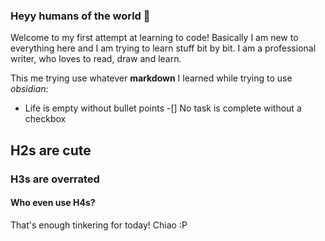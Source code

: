 ### Heyy humans of the world 👋

<!--
**drawablex86/drawablex86** is a ✨ _special_ ✨ repository because its `README.md` (this file) appears on your GitHub profile.

Here are some ideas to get you started:

- 🔭 I’m currently working on ...
- 🌱 I’m currently learning ...
- 👯 I’m looking to collaborate on ...
- 🤔 I’m looking for help with ...
- 💬 Ask me about ...
- 📫 How to reach me: ...
- 😄 Pronouns: ...
- ⚡ Fun fact: ...
-->

Welcome to my first attempt at learning to code! Basically I am new to everything here and I am trying to learn stuff bit by bit. I am a professional writer, who loves to read, draw and learn. 

This me trying use whatever **markdown** I learned while trying to use *obsidian*:
- Life is empty without bullet points
-[] No task is complete without a checkbox

## H2s are cute
### H3s are overrated
#### Who even use H4s?

That's enough tinkering for today!
Chiao :P
